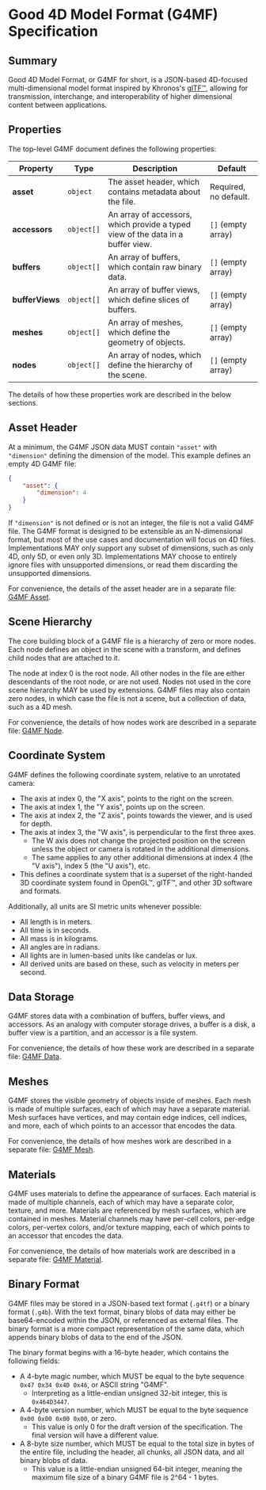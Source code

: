 # Good 4D Model Format (G4MF) Specification

## Summary

Good 4D Model Format, or G4MF for short, is a JSON-based 4D-focused multi-dimensional model format inspired by Khronos's [glTF™](https://github.com/KhronosGroup/glTF), allowing for transmission, interchange, and interoperability of higher dimensional content between applications.

## Properties

The top-level G4MF document defines the following properties:

| Property        | Type       | Description                                                                     | Default               |
| --------------- | ---------- | ------------------------------------------------------------------------------- | --------------------- |
| **asset**       | `object`   | The asset header, which contains metadata about the file.                       | Required, no default. |
| **accessors**   | `object[]` | An array of accessors, which provide a typed view of the data in a buffer view. | `[]` (empty array)    |
| **buffers**     | `object[]` | An array of buffers, which contain raw binary data.                             | `[]` (empty array)    |
| **bufferViews** | `object[]` | An array of buffer views, which define slices of buffers.                       | `[]` (empty array)    |
| **meshes**      | `object[]` | An array of meshes, which define the geometry of objects.                       | `[]` (empty array)    |
| **nodes**       | `object[]` | An array of nodes, which define the hierarchy of the scene.                     | `[]` (empty array)    |

The details of how these properties work are described in the below sections.

## Asset Header

At a minimum, the G4MF JSON data MUST contain `"asset"` with `"dimension"` defining the dimension of the model. This example defines an empty 4D G4MF file:

```json
{
	"asset": {
		"dimension": 4
	}
}
```

If `"dimension"` is not defined or is not an integer, the file is not a valid G4MF file. The G4MF format is designed to be extensible as an N-dimensional format, but most of the use cases and documentation will focus on 4D files. Implementations MAY only support any subset of dimensions, such as only 4D, only 5D, or even only 3D. Implementations MAY choose to entirely ignore files with unsupported dimensions, or read them discarding the unsupported dimensions.

For convenience, the details of the asset header are in a separate file: [G4MF Asset](parts/asset.md).

## Scene Hierarchy

The core building block of a G4MF file is a hierarchy of zero or more nodes. Each node defines an object in the scene with a transform, and defines child nodes that are attached to it.

The node at index 0 is the root node. All other nodes in the file are either descendants of the root node, or are not used. Nodes not used in the core scene hierarchy MAY be used by extensions. G4MF files may also contain zero nodes, in which case the file is not a scene, but a collection of data, such as a 4D mesh.

For convenience, the details of how nodes work are described in a separate file: [G4MF Node](parts/node.md).

## Coordinate System

G4MF defines the following coordinate system, relative to an unrotated camera:

- The axis at index 0, the "X axis", points to the right on the screen.
- The axis at index 1, the "Y axis", points up on the screen.
- The axis at index 2, the "Z axis", points towards the viewer, and is used for depth.
- The axis at index 3, the "W axis", is perpendicular to the first three axes.
  - The W axis does not change the projected position on the screen unless the object or camera is rotated in the additional dimensions.
  - The same applies to any other additional dimensions at index 4 (the "V axis"), index 5 (the "U axis"), etc.
- This defines a coordinate system that is a superset of the right-handed 3D coordinate system found in OpenGL™, glTF™, and other 3D software and formats.

Additionally, all units are SI metric units whenever possible:

- All length is in meters.
- All time is in seconds.
- All mass is in kilograms.
- All angles are in radians.
- All lights are in lumen-based units like candelas or lux.
- All derived units are based on these, such as velocity in meters per second.

## Data Storage

G4MF stores data with a combination of buffers, buffer views, and accessors. As an analogy with computer storage drives, a buffer is a disk, a buffer view is a partition, and an accessor is a file system.

For convenience, the details of how these work are described in a separate file: [G4MF Data](parts/data.md).

## Meshes

G4MF stores the visible geometry of objects inside of meshes. Each mesh is made of multiple surfaces, each of which may have a separate material. Mesh surfaces have vertices, and may contain edge indices, cell indices, and more, each of which points to an accessor that encodes the data.

For convenience, the details of how meshes work are described in a separate file: [G4MF Mesh](parts/mesh.md).

## Materials

G4MF uses materials to define the appearance of surfaces. Each material is made of multiple channels, each of which may have a separate color, texture, and more. Materials are referenced by mesh surfaces, which are contained in meshes. Material channels may have per-cell colors, per-edge colors, per-vertex colors, and/or texture mapping, each of which points to an accessor that encodes the data.

For convenience, the details of how materials work are described in a separate file: [G4MF Material](parts/material.md).

## Binary Format

G4MF files may be stored in a JSON-based text format (`.g4tf`) or a binary format (`.g4b`). With the text format, binary blobs of data may either be base64-encoded within the JSON, or referenced as external files. The binary format is a more compact representation of the same data, which appends binary blobs of data to the end of the JSON.

The binary format begins with a 16-byte header, which contains the following fields:

- A 4-byte magic number, which MUST be equal to the byte sequence `0x47 0x34 0x4D 0x46`, or ASCII string "G4MF".
  - Interpreting as a little-endian unsigned 32-bit integer, this is `0x464D3447`.
- A 4-byte version number, which MUST be equal to the byte sequence `0x00 0x00 0x00 0x00`, or zero.
  - This value is only 0 for the draft version of the specification. The final version will have a different value.
- A 8-byte size number, which MUST be equal to the total size in bytes of the entire file, including the header, all chunks, all JSON data, and all binary blobs of data.
  - This value is a little-endian unsigned 64-bit integer, meaning the maximum file size of a binary G4MF file is 2^64 - 1 bytes.
